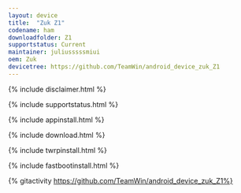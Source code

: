 ```yaml
---
layout: device
title:  "Zuk Z1"
codename: ham
downloadfolder: Z1
supportstatus: Current
maintainer: juliusssssmiui
oem: Zuk
devicetree: https://github.com/TeamWin/android_device_zuk_Z1
---
```


{% include disclaimer.html %}

{% include supportstatus.html %}

{% include appinstall.html %}

{% include download.html %}

{% include twrpinstall.html %}

{% include fastbootinstall.html %}

{% gitactivity  https://github.com/TeamWin/android_device_zuk_Z1%}
